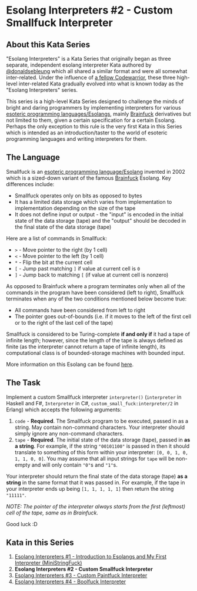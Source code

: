 # Esolang Interpreters #2 - Custom Smallfuck Interpreter

## About this Kata Series

"Esolang Interpreters" is a Kata Series that originally began as three separate, independent esolang interpreter Kata authored by [@donaldsebleung](http://codewars.com/users/donaldsebleung) which all shared a similar format and were all somewhat inter-related.  Under the influence of [a fellow Codewarrior](https://www.codewars.com/users/nickkwest), these three high-level inter-related Kata gradually evolved into what is known today as the "Esolang Interpreters" series.

This series is a high-level Kata Series designed to challenge the minds of bright and daring programmers by implementing interpreters for various [esoteric programming languages/Esolangs](http://esolangs.org), mainly [Brainfuck](http://esolangs.org/wiki/Brainfuck) derivatives but not limited to them, given a certain specification for a certain Esolang.  Perhaps the only exception to this rule is the very first Kata in this Series which is intended as an introduction/taster to the world of esoteric programming languages and writing interpreters for them.

## The Language

Smallfuck is an [esoteric programming language/Esolang](http://esolangs.org) invented in 2002 which is a sized-down variant of the famous [Brainfuck](http://esolangs.org/wiki/Brainfuck) Esolang.  Key differences include:

- Smallfuck operates only on bits as opposed to bytes
- It has a limited data storage which varies from implementation to implementation depending on the size of the tape
- It does not define input or output - the "input" is encoded in the initial state of the data storage (tape) and the "output" should be decoded in the final state of the data storage (tape)

Here are a list of commands in Smallfuck:

- `>` - Move pointer to the right (by 1 cell)
- `<` - Move pointer to the left (by 1 cell)
- `*` - Flip the bit at the current cell
- `[` - Jump past matching `]` if value at current cell is `0`
- `]` - Jump back to matching `[` (if value at current cell is nonzero)

As opposed to Brainfuck where a program terminates only when all of the commands in the program have been considered (left to right), Smallfuck terminates when any of the two conditions mentioned below become true:

- All commands have been considered from left to right
- The pointer goes out-of-bounds (i.e. if it moves to the left of the first cell or to the right of the last cell of the tape)

Smallfuck is considered to be Turing-complete **if and only if** it had a tape of infinite length; however, since the length of the tape is always defined as finite (as the interpreter cannot return a tape of infinite length), its computational class is of bounded-storage machines with bounded input.

More information on this Esolang can be found [here](http://esolangs.org/wiki/Smallfuck).

## The Task

Implement a custom Smallfuck interpreter `interpreter()` (`interpreter` in Haskell and F#, `Interpreter` in C#, `custom_small_fuck:interpreter/2` in Erlang) which accepts the following arguments:

1. `code` - **Required**.  The Smallfuck program to be executed, passed in as a string.  May contain non-command characters.  Your interpreter should simply ignore any non-command characters.
2. `tape` - **Required**.  The initial state of the data storage (tape), passed in **as a string**.  For example, if the string `"00101100"` is passed in then it should translate to something of this form within your interpreter: `[0, 0, 1, 0, 1, 1, 0, 0]`.  You may assume that all input strings for `tape` will be non-empty and will only contain `"0"`s and `"1"`s.

Your interpreter should return the final state of the data storage (tape) **as a string** in the same format that it was passed in.  For example, if the tape in your interpreter ends up being `[1, 1, 1, 1, 1]` then return the string `"11111"`.

*NOTE: The pointer of the interpreter always starts from the first (leftmost) cell of the tape, same as in Brainfuck.*

Good luck :D

## Kata in this Series

1. [Esolang Interpreters #1 - Introduction to Esolangs and My First Interpreter (MiniStringFuck)](https://www.codewars.com/kata/esolang-interpreters-number-1-introduction-to-esolangs-and-my-first-interpreter-ministringfuck)
2. **Esolang Interpreters #2 - Custom Smallfuck Interpreter**
3. [Esolang Interpreters #3 - Custom Paintfuck Interpreter](http://codewars.com/kata/esolang-interpreters-number-3-custom-paintf-star-star-k-interpreter)
4. [Esolang Interpreters #4 - Boolfuck Interpreter](http://codewars.com/kata/esolang-interpreters-number-4-boolfuck-interpreter)
